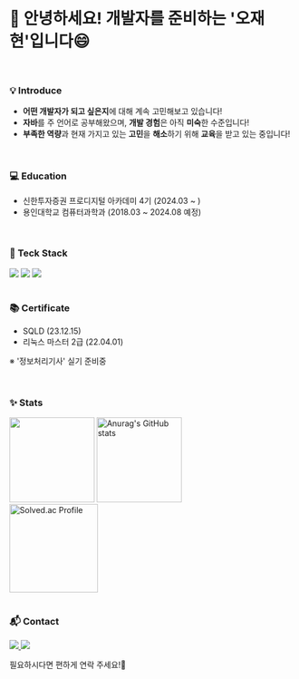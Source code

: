 # 👋 안녕하세요! 개발자를 준비하는 '오재현'입니다😄

<br />

### 💡 Introduce
- **어떤 개발자가 되고 싶은지**에 대해 계속 고민해보고 있습니다!
- **자바**를 주 언어로 공부해왔으며, **개발 경험**은 아직 **미숙**한 수준입니다!
- **부족한 역량**과 현재 가지고 있는 **고민**을 **해소**하기 위해 **교육**을 받고 있는 중입니다!

<br />

### 💻 Education
- 신한투자증권 프로디지털 아카데미 4기 (2024.03 ~ )
- 용인대학교 컴퓨터과학과 (2018.03 ~ 2024.08 예정)

<br />

### 🔨 Teck Stack
<div>
        <span>
                <img src="https://img.shields.io/badge/java-007396?style=flat&logo=OpenJDK&logoColor=white">
                <img src="https://img.shields.io/badge/Spring_Boot-6DB33F?style=flat&logo=springboot&logoColor=white">
                <img src="https://img.shields.io/badge/MySQL-4479A1?style=flat&logo=mysql&logoColor=white">
        </span>
</div>

<br />

### 📚 Certificate
- SQLD (23.12.15)  
- 리눅스 마스터 2급 (22.04.01)

※ '정보처리기사' 실기 준비중

<br />

### ✨ Stats
<div>
    <img src="https://github-readme-stats.vercel.app/api/top-langs/?username=jody816&layout=compact" style="height: 150px">
    <img src="https://github-readme-stats.vercel.app/api?username=jody816&show_icons=true" alt="Anurag's GitHub stats" style="height: 150px"><br />
    <a href="https://solved.ac/jody816/">
        <img src="http://mazassumnida.wtf/api/v2/generate_badge?boj=jody816" alt="Solved.ac Profile" style="height: 156px">
    </a>
</div>

<br />

### 📬 Contact
<div>        
        <a href="javascript:void(0);" onclick="window.location.href='mailto:ojh9816@gmail.com';">
            <img src="https://img.shields.io/badge/Email-D14836?style=plastic&logo=gmail&logoColor=white"/>
        </a>
        <a href="javascript:void(0);" onclick="window.location.href='https://www.instagram.com/j.hyeo_0n/';">
            <img src="https://img.shields.io/badge/Instagram-E4405F?style=plastic&logo=Instagram&logoColor=white"/>
        </a>
</div>

필요하시다면 편하게 연락 주세요!🙏
